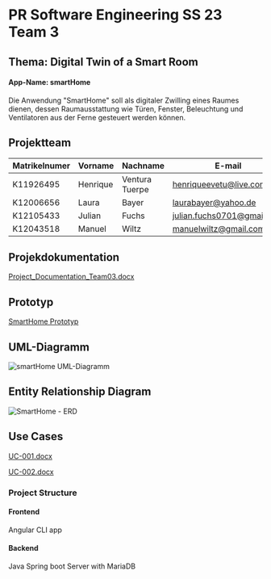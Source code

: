 # PR Software Engineering SS 23 Team 3
## Thema: Digital Twin of a Smart Room 
#### App-Name: smartHome
Die Anwendung "SmartHome" soll als digitaler Zwilling eines Raumes dienen, dessen Raumausstattung wie Türen, Fenster, Beleuchtung und Ventilatoren aus der Ferne gesteuert werden können.

## Projektteam
| Matrikelnumer  | Vorname |  Nachname  | E-mail | Github User |
| ------------- | ------------- | ------------- | ------------- | ------------- |
| K11926495  | Henrique  | Ventura Tuerpe  | henriqueevetu@live.com | henriquevetu  |
| K12006656  | Laura | Bayer  | laurabayer@yahoo.de | laurabayer1 |
| K12105433  | Julian | Fuchs  | julian.fuchs0701@gmail.com | FuchsJulianGit  |
| K12043518  | Manuel | Wiltz  | manuelwiltz@gmail.com | manuelwiltz |

## Projekdokumentation 

[Project_Documentation_Team03.docx](https://github.com/jku-win-se/teaching.ss23prse.smartroom.team3/files/11469425/Project_Documentation_Team03.docx)


## Prototyp
[SmartHome Prototyp](https://www.figma.com/proto/4ABS1OvW4rhJv6nCqljPL8/PR-SE---SmartHome?node-id=1-7&scaling=min-zoom&page-id=0%3A1&starting-point-node-id=1%3A7)

## UML-Diagramm
![smartHome UML-Diagramm](https://user-images.githubusercontent.com/127204960/231849514-8131b017-4459-42df-a81f-a648c06266cf.jpg)

## Entity Relationship Diagram
![SmartHome - ERD](https://user-images.githubusercontent.com/127204960/231849737-aa34717e-7c87-4c80-a875-79d1e49e9fa2.jpeg)


## Use Cases

[UC-001.docx](https://github.com/jku-win-se/teaching.ss23prse.smartroom.team3/files/11224808/UC-001.docx)

[UC-002.docx](https://github.com/jku-win-se/teaching.ss23prse.smartroom.team3/files/11224809/UC-002.docx)




### Project Structure
#### Frontend
Angular CLI app

#### Backend
Java Spring boot Server with MariaDB

